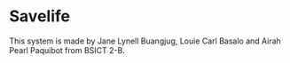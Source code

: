 # Savelife
This system is made by Jane Lynell Buangjug, Louie Carl Basalo and Airah Pearl Paquibot from BSICT 2-B.
